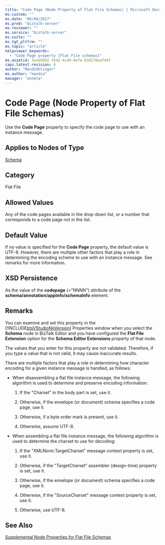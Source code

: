 ```yaml
---
title: "Code Page (Node Property of Flat File Schemas) | Microsoft Docs"
ms.custom: ""
ms.date: "06/08/2017"
ms.prod: "biztalk-server"
ms.reviewer: ""
ms.service: "biztalk-server"
ms.suite: ""
ms.tgt_pltfrm: ""
ms.topic: "article"
helpviewer_keywords: 
  - "Code Page property [Flat File schemas]"
ms.assetid: 3ea69942-7642-4cd8-befe-63d170eafd4f
caps.latest.revision: 6
author: "MandiOhlinger"
ms.author: "mandia"
manager: "anneta"
---
```

# Code Page (Node Property of Flat File Schemas)
Use the **Code Page** property to specify the code page to use with an instance message.  
  
## Applies to Nodes of Type  
 [Schema](../core/schema-node-properties.md)  
  
## Category  
 Flat File  
  
## Allowed Values  
 Any of the code pages available in the drop-down list, or a number that corresponds to a code page not in the list.  
  
## Default Value  
 If no value is specified for the **Code Page** property, the default value is UTF-8. However, there are multiple other factors that play a role in determining the encoding scheme to use with an instance message. See remarks for more information.  
  
## XSD Persistence  
 As the value of the **codepage** (="NNNN") attribute of the **schema/annotation/appinfo/schemaInfo** element.  
  
## Remarks  
 You can examine and set this property in the [!INCLUDE[btsVStudioNoVersion](../includes/btsvstudionoversion-md.md)] Properties window when you select the **Schema** node in BizTalk Editor and you have configured the **Flat File Extension** option for the **Schema Editor Extensions** property of that node.  
  
 The values that you enter for this property are not validated. Therefore, if you type a value that is not valid, it may cause inaccurate results.  
  
 There are multiple factors that play a role in determining how character encoding for a given instance message is handled, as follows:  
  
-   When disassembling a flat file instance message, the following algorithm is used to determine and preserve encoding information:  
  
    1.  If the "Charset" in the body part is set, use it.  
  
    2.  Otherwise, if the envelope (or document) schema specifies a code page, use it.  
  
    3.  Otherwise, if a byte order mark is present, use it.  
  
    4.  Otherwise, assume UTF-8.  
  
-   When assembling a flat file instance message, the following algorithm is used to determine the charset to use for decoding:  
  
    1.  If the "XMLNorm.TargetCharset" message context property is set, use it.  
  
    2.  Otherwise, if the "TargetCharset" assembler (design-time) property is set, use it.  
  
    3.  Otherwise, if the envelope (or document) schema specifies a code page, use it.  
  
    4.  Otherwise, if the "SourceCharset" message context property is set, use it.  
  
    5.  Otherwise, use UTF-8.  
  
## See Also  
 [Supplemental Node Properties for Flat File Schemas](../core/supplemental-node-properties-for-flat-file-schemas.md)
